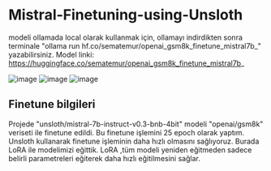 # Mistral-Finetuning-using-Unsloth
modeli ollamada local olarak kullanmak için, ollamayı indirdikten sonra terminale
"ollama run hf.co/sematemur/openai_gsm8k_finetune_mistral7b_"  yazabilirsiniz. 
Model linki: https://huggingface.co/sematemur/openai_gsm8k_finetune_mistral7b_ 

![image](https://github.com/user-attachments/assets/705c552a-12c0-41e9-bfb8-da8e7b878140)
![image](https://github.com/user-attachments/assets/f00b4972-6a7d-40fe-8448-a4c6d0d579f5)
![image](https://github.com/user-attachments/assets/e15e2a6e-bdac-4c53-9fc3-484f9c6f3f6f)

## Finetune bilgileri 
Projede "unsloth/mistral-7b-instruct-v0.3-bnb-4bit" modeli  "openai/gsm8k" veriseti ile finetune edildi. Bu finetune işlemini 25 epoch olarak yaptım. Unsloth kullanarak finetune işleminin daha hızlı olmasını sağlıyoruz. Burada LoRA ile modelimizi eğittik. LoRA ,tüm modeli yeniden eğitmeden sadece belirli parametreleri eğiterek daha hızlı eğitilmesini sağlar. 







